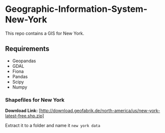 # Geographic-Information-System-New-York
This repo contains a GIS for New York.

## Requirements

* Geopandas
* GDAL
* Fiona
* Pandas
* Scipy
* Numpy

### Shapefiles for New York 
**Download Link:** [http://download.geofabrik.de/north-america/us/new-york-latest-free.shp.zip]

Extract it to a folder and name it `new york data`
